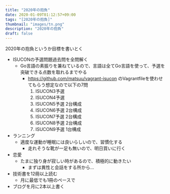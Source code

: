 ```yaml
---
title: "2020年の抱負"
date: 2020-01-09T01:12:57+09:00
tags: "[2020年の抱負]"
thumbnail: "images/tn.png"
description: "2020年の抱負"
draft: false
---
```


2020年の抱負というか目標を書いとく

- ISUCONの予選問題過去問を全問解く
    - Go言語の素振りを兼ねているので、言語は全てGo言語を使って、予選を突破できる点数を取れるまでやる
        - https://github.com/matsuu/vagrant-isucon のVagrantfileを使わせてもらう想定なので以下の7問
            1. ISUCON3予選
            2. ISUCON4予選
            3. ISUCON5予選 2台構成
            4. ISUCON6予選 2台構成
            5. ISUCON7予選 2台構成
            6. ISUCON8予選 2台構成
            7. ISUCON9予選 1台構成
- ランニング
    - 適度な運動が睡眠には良いらしいので、習慣化する
        - 走れそうな靴が一足も無いので、明日買いに行く
- 恋愛
    - たまに独り身が寂しい時があるので、積極的に動きたい
        - まずは異性と会話をする所から...
- 技術書を12冊以上読む
    - 月に最低でも1冊のペースで
- ブログを月に2本以上書く

